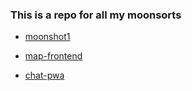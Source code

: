 ### This is a repo for all my moonsorts


- [moonshot1](https://moonsort-test-one.vercel.app)

- [map-frontend](https://map-frontend-challenge-one.vercel.app)

- [chat-pwa](https://chats-pwa.vercel.app)


